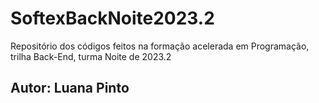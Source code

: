 # SoftexBackNoite2023.2
Repositório dos códigos feitos na formação acelerada em Programação, trilha Back-End, turma Noite de 2023.2

## Autor: Luana Pinto